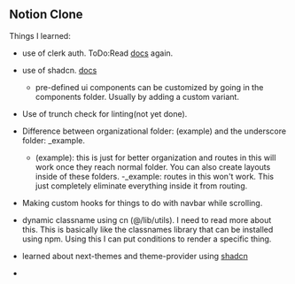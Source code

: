 ## Notion Clone

Things I learned:

- use of clerk auth. ToDo:Read [docs](https://clerk.com/docs) again.

- use of shadcn. [docs](https://ui.shadcn.com/docs)
    - pre-defined ui components can be customized by going in the components folder. Usually by adding a custom variant.

- Use of trunch check for linting(not yet done).

- Difference between organizational folder: (example) and the underscore folder: _example.
    - (example): this is just for better organization and routes in this will work once they reach normal folder. You can also create layouts inside of these folders.
    -_example: routes in this won't work. This just completely eliminate everything inside it from routing.

- Making custom hooks for things to do with navbar while scrolling.

- dynamic classname using cn (@/lib/utils). I need to read more about this. This is basically like the classnames library that can be installed using npm. Using this I can put conditions to render a specific thing.

- learned about next-themes and theme-provider using [shadcn](https://ui.shadcn.com/docs)
- 